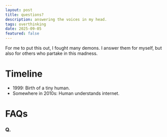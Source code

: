 ```yaml
---
layout: post
title: questions?
description: answering the voices in my head.
tags: overthinking
date: 2025-09-05
featured: false
---
```


For me to put this out, I fought many demons. I answer them for myself, but also for others who partake in this madness.


# Timeline

- 1999: Birth of a tiny human.
- Somewhere in 2010s: Human understands internet.

# FAQs

### Q. 